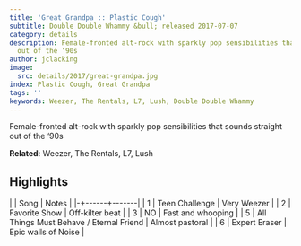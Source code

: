 ```yaml
---
title: 'Great Grandpa :: Plastic Cough'
subtitle: Double Double Whammy &bull; released 2017-07-07
category: details
description: Female-fronted alt-rock with sparkly pop sensibilities that sounds straight
  out of the ‘90s
author: jclacking
image:
  src: details/2017/great-grandpa.jpg
index: Plastic Cough, Great Grandpa
tags: ''
keywords: Weezer, The Rentals, L7, Lush, Double Double Whammy
---
```

Female-fronted alt-rock with sparkly pop sensibilities that sounds straight out of the ‘90s<!--more-->

**Related**: Weezer, The Rentals, L7, Lush

## Highlights

| | Song | Notes |
|-+------+-------|
| 1 | Teen Challenge | Very Weezer |
| 2 | Favorite Show | Off-kilter beat |
| 3 | NO | Fast and whooping |
| 5 | All Things Must Behave / Eternal Friend | Almost pastoral |
| 6 | Expert Eraser | Epic walls of Noise |

